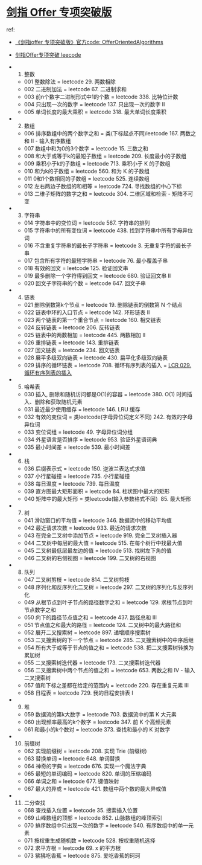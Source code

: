 # [剑指 Offer 专项突破版](https://github.com/doocs/leetcode/tree/main/lcof2)
ref:
- [《剑指offer 专项突破版》官方code: OfferOrientedAlgorithms](https://github.com/zhedahht/OfferOrientedAlgorithms)
- [剑指Offer专项突破 leecode](https://leetcode.cn/problem-list/h0pfVB6V/)

- 1. 整数

    - 001 整数除法 = leetcode 29. 两数相除
    - 002 二进制加法 = leetcode 67. 二进制求和
    - 003 前n个数字二进制形式中1的个数 = leetcode 338. 比特位计数
    - 004 只出现一次的数字 = leetcode 137. 只出现一次的数字 II
    - 005 单词长度的最大乘积 = leetcode 318. 最大单词长度乘积

- 2. 数组

    - 006 排序数组中的两个数字之和 = 类(下标起点不同)leetcode 167. 两数之和 II - 输入有序数组
    - 007 数组中和为0的3个数字 = leetcode 15. 三数之和
    - 008 和大于或等于k的最短子数组 = leetcode 209. 长度最小的子数组
    - 009 乘积小于k的子数组 = leetcode 713. 乘积小于 K 的子数组
    - 010 和为k的子数组 = leetcode 560. 和为 K 的子数组
    - 011 0和1个数相同的子数组 = leetcode 525. 连续数组
    - 012 左右两边子数组的和相等 = leetcode 724. 寻找数组的中心下标
    - 013 二维子矩阵的数字之和 = leetcode 304. 二维区域和检索 - 矩阵不可变

- 3. 字符串

    - 014 字符串中的变位词 = leetcode 567. 字符串的排列
    - 015 字符串中的所有变位词 = leetcode 438. 找到字符串中所有字母异位词
    - 016 不含重复字符串的最长子字符串 = leetcode 3. 无重复字符的最长子串
    - 017 包含所有字符的最短字符串 = leetcode 76. 最小覆盖子串
    - 018 有效的回文 = leetcode 125. 验证回文串
    - 019 最多删除一个字符得到回文 = leetcode 680. 验证回文串 II
    - 020 回文子字符串的个数 = leetcode 647. 回文子串

- 4. 链表

    - 021 删除倒数第k个节点 = leetcode 19. 删除链表的倒数第 N 个结点
    - 022 链表中环的入口节点 = leetcode 142. 环形链表 II
    - 023 两个链表的第一个重合节点 = leetcode 160. 相交链表
    - 024 反转链表 = leetcode 206. 反转链表
    - 025 链表中的两数相加 = leetcode 445. 两数相加 II
    - 026 重排链表 = leetcode 143. 重排链表
    - 027 回文链表 = leetcode 234. 回文链表
    - 028 展平多级双向链表 = leetcode 430. 扁平化多级双向链表
    - 029 排序的循环链表 = leetcode 708. 循环有序列表的插入 = [LCR 029. 循环有序列表的插入](https://leetcode.cn/problems/4ueAj6/description/?envType=problem-list-v2&envId=h0pfVB6V)

- 5. 哈希表

    - 030 插入, 删除和随机访问都是O(1)的容器 = leetcode 380. O(1) 时间插入、删除和获取随机元素
    - 031 最近最少使用缓存 = leetcode 146. LRU 缓存
    - 032 有效的变位词 = 类leetcode(字母异位词定义不同) 242. 有效的字母异位词
    - 033 变位词组 = leetcode 49. 字母异位词分组
    - 034 外星语言是否排序 = leetcode 953. 验证外星语词典
    - 035 最小时间差 = leetcode 539. 最小时间差

- 6. 栈

    - 036 后缀表示式 = leetcode 150. 逆波兰表达式求值
    - 037 小行星碰撞 = leetcode 735. 小行星碰撞
    - 038 每日温度 = leetcode 739. 每日温度
    - 039 直方图最大矩形面积 = leetcode 84. 柱状图中最大的矩形
    - 040 矩阵中的最大矩形 = 类leetcode(输入参数格式不同）85. 最大矩形

- 7. 树

    - 041 滑动窗口的平均值 = leetcode 346. 数据流中的移动平均值
    - 042 最近请求次数 = leetcode 933. 最近的请求次数
    - 043 在完全二叉树中添加节点 = leetcode 919. 完全二叉树插入器
    - 044 二叉树中每层的最大值 = leetcode 515. 在每个树行中找最大值
    - 045 二叉树最低层最左边的值 = leetcode 513. 找树左下角的值
    - 046 二叉树的右侧视图 = leetcode 199. 二叉树的右视图

- 8. 队列

    - 047 二叉树剪枝 = leetcode 814. 二叉树剪枝
    - 048 序列化和反序列化二叉树 = leetcode 297. 二叉树的序列化与反序列化
    - 049 从根节点到叶子节点的路径数字之和 = leetcode 129. 求根节点到叶节点数字之和
    - 050 向下的路径节点值之和 = leetcode 437. 路径总和 III
    - 051 节点值之和最大的路径 = leetcode 124. 二叉树中的最大路径和
    - 052 展开二叉搜索树 = leetcode 897. 递增顺序搜索树
    - 053 二叉搜索树的下一个节点 = leetcode 285. 二叉搜索树中的中序后继
    - 054 所有大于或等于节点的值之和 = leetcode 538. 把二叉搜索树转换为累加树
    - 055 二叉搜索树迭代器 = leetcode 173. 二叉搜索树迭代器
    - 056 二叉搜索树中两个节点的值之和 = leetcode 653. 两数之和 IV - 输入二叉搜索树
    - 057 值和下标之差都在给定的范围内 = leetcode 220. 存在重复元素 III
    - 058 日程表 = leetcode 729. 我的日程安排表 I

- 9. 堆

    - 059 数据流的第k大数字 = leetcode 703. 数据流中的第 K 大元素
    - 060 出现频率最高的k个数字 = leetcode 347. 前 K 个高频元素
    - 061 和最小的k个数对 = leetcode 373. 查找和最小的 K 对数字

- 10. 前缀树

    - 062 实现前缀树 = leetcode 208. 实现 Trie (前缀树)
    - 063 替换单词 = leetcode 648. 单词替换
    - 064 神奇的字典 = leetcode 676. 实现一个魔法字典
    - 065 最短的单词编码 = leetcode 820. 单词的压缩编码
    - 066 单词之和 = leetcode 677. 键值映射
    - 067 最大的异或 = leetcode 421. 数组中两个数的最大异或值

- 11. 二分查找

    - 068 查找插入位置 = leetcode 35. 搜索插入位置
    - 069 山峰数组的顶部 = leetcode 852. 山脉数组的峰顶索引
    - 070 排序数组中只出现一次的数字 = leetcode 540. 有序数组中的单一元素
    - 071 按权重生成随机数 = leetcode 528. 按权重随机选择
    - 072 求平方根 = leetcode 69. x 的平方根
    - 073 狒狒吃香蕉 = leetcode 875. 爱吃香蕉的珂珂

